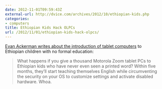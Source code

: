 ```yaml
---
date: 2012-11-01T09:59:43Z
external-url: http://dvice.com/archives/2012/10/ethiopian-kids.php
categories:
- computers
title: Ethiopian Kids Hack OLPCs
url: /2012/11/01/ethiopian-kids-hack-olpcs/
---
```


[Evan Ackerman writes about the introduction of tablet computers](http://dvice.com/archives/2012/10/ethiopian-kids.php) to Ethiopian children with no formal education:

> What happens if you give a thousand Motorola Zoom tablet PCs to Ethiopian kids who have never even seen a printed word? Within five months, they’ll start teaching themselves English while circumventing the security on your OS to customize settings and activate disabled hardware. Whoa.
